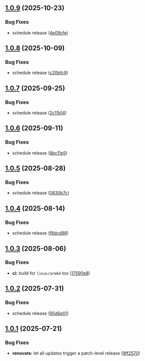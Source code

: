 ## [1.0.9](https://github.com/maevsi/postgraphile/compare/1.0.8...1.0.9) (2025-10-23)

### Bug Fixes

* schedule release ([4e09cfe](https://github.com/maevsi/postgraphile/commit/4e09cfedb3ced20ca8dff72fa2b937792f19f216))

## [1.0.8](https://github.com/maevsi/postgraphile/compare/1.0.7...1.0.8) (2025-10-09)

### Bug Fixes

* schedule release ([c20bfc9](https://github.com/maevsi/postgraphile/commit/c20bfc9d1367de4797df53576a5de57f39e592c5))

## [1.0.7](https://github.com/maevsi/postgraphile/compare/1.0.6...1.0.7) (2025-09-25)

### Bug Fixes

* schedule release ([2c11b14](https://github.com/maevsi/postgraphile/commit/2c11b14bb82fbfdb6b06bd5941d7d56d54ba0b74))

## [1.0.6](https://github.com/maevsi/postgraphile/compare/1.0.5...1.0.6) (2025-09-11)

### Bug Fixes

* schedule release ([8bc11e5](https://github.com/maevsi/postgraphile/commit/8bc11e57d248d7422bac1de2dfd01a6e16d196d4))

## [1.0.5](https://github.com/maevsi/postgraphile/compare/1.0.4...1.0.5) (2025-08-28)

### Bug Fixes

* schedule release ([0830b7c](https://github.com/maevsi/postgraphile/commit/0830b7cb2d6d982d812afef05f99f4f6ac7fc346))

## [1.0.4](https://github.com/maevsi/postgraphile/compare/1.0.3...1.0.4) (2025-08-14)

### Bug Fixes

* schedule release ([f8dcd98](https://github.com/maevsi/postgraphile/commit/f8dcd98a5c83c6cd55a4c246a70976dd5950450f))

## [1.0.3](https://github.com/maevsi/postgraphile/compare/1.0.2...1.0.3) (2025-08-06)

### Bug Fixes

* **ci:** build for `linux/arm64` too ([17590e8](https://github.com/maevsi/postgraphile/commit/17590e8b16ea851e8933202b2c797482fb85d4ae))

## [1.0.2](https://github.com/maevsi/postgraphile/compare/1.0.1...1.0.2) (2025-07-31)

### Bug Fixes

* schedule release ([95d6e01](https://github.com/maevsi/postgraphile/commit/95d6e0152e9ff6c426f1596375f85ca51fc08c95))

## [1.0.1](https://github.com/maevsi/postgraphile/compare/1.0.0...1.0.1) (2025-07-21)

### Bug Fixes

* **renovate:** let all updates trigger a patch-level release ([9ff2570](https://github.com/maevsi/postgraphile/commit/9ff25701176997c69641484428f7eed082dfde9a))
